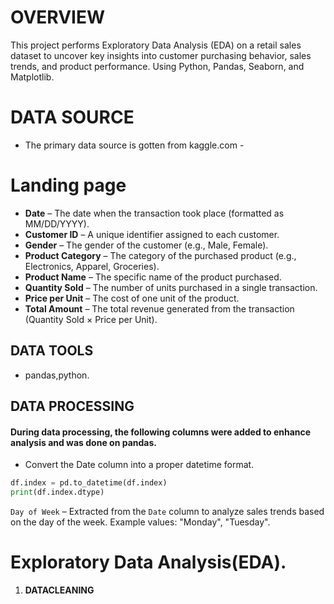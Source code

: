# OVERVIEW 
This project performs Exploratory Data Analysis (EDA) on a retail sales dataset to uncover key insights into customer purchasing behavior, sales trends, and product performance. Using Python, Pandas, Seaborn, and Matplotlib.
# DATA SOURCE
- The primary data source is gotten from kaggle.com -
# Landing page
- **Date** – The date when the transaction took place (formatted as MM/DD/YYYY).
- **Customer ID** – A unique identifier assigned to each customer.
- **Gender** – The gender of the customer (e.g., Male, Female).
- **Product Category** – The category of the purchased product (e.g., Electronics, Apparel, Groceries).
- **Product Name** – The specific name of the product purchased.
- **Quantity Sold** – The number of units purchased in a single transaction.
- **Price per Unit** – The cost of one unit of the product.
- **Total Amount** – The total revenue generated from the transaction (Quantity Sold × Price per Unit).
## DATA TOOLS
- pandas,python.
## DATA PROCESSING 
#### During data processing, the following columns were added to enhance analysis and was done on **pandas**.
- Convert the Date column into a proper datetime format.

```python
df.index = pd.to_datetime(df.index)
print(df.index.dtype)
```
`Day of Week` – Extracted from the `Date` column to analyze sales trends based on the day of the week.
Example values: "Monday", "Tuesday".
     
# Exploratory Data Analysis(EDA).
1. **DATACLEANING**





